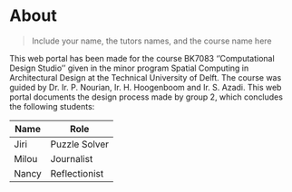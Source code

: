 # About

> Include your name, the tutors names, and the course name here

This web portal has been made for the course BK7083 ‘’Computational Design Studio’’ given in the minor program Spatial Computing in Architectural Design at the Technical University of Delft. The course was guided by Dr. Ir. P. Nourian, Ir. H. Hoogenboom and Ir. S. Azadi.
This web portal documents the design process made by group 2, which concludes the following students:

| Name | Role |
| --- | --- |
| Jiri | Puzzle Solver |
| Milou  | Journalist |
| Nancy | Reflectionist |

